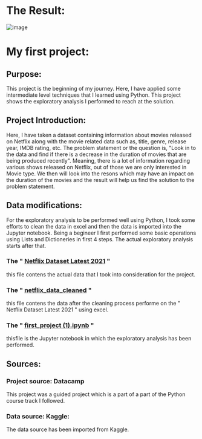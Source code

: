 # The Result:
![image](https://github.com/nikhilkhawase/NIKhil_khawase_projects/assets/108681269/4817aefa-2cc5-4c8e-b2ac-24182a0ae81c)


# My first project:

## Purpose:
This project is the beginning of my journey. Here, I have applied some intermediate level techniques that I learned using Python. This project shows the exploratory analysis I performed to reach at the solution.

## Project Introduction:
Here, I have taken a dataset containing information about movies released on Netflix along with the movie related data such as, title, genre, release year, IMDB rating, etc. The problem statement or the question is, "Look in to the data and find if there is a decrease in the duration of movies that are being produced recently". Meaning, there is a lot of information regarding various shows released on Netflix, out of those we are only interested in Movie type. We then will look into the resons which may have an impact on the duration of the movies and the result will help us find the solution to the problem statement.

## Data modifications:
For the exploratory analysis to be performed well using Python, I took some efforts to clean the data in excel and then the data is imported into the Jupyter notebook. Being a begineer I first performed some basic operations using Lists and Dictioneries in first 4 steps. The actual exploratory analysis starts after that.

### The " [Netflix Dataset Latest 2021](https://github.com/nikhilkhawase/NIKhil_khawase_projects/blob/main/Netflix%20Dataset%20Latest%202021.xlsx) " 
this file contens the actual data that I took into consideration for the project.
### The " [netflix_data_cleaned](https://github.com/nikhilkhawase/NIKhil_khawase_projects/blob/main/netflix_data_cleaned.csv) " 
this file contens the data after the cleaning process performe on the " Netflix Dataset Latest 2021 " using excel.
### The " [first_project (1).ipynb](https://github.com/nikhilkhawase/NIKhil_khawase_projects/blob/main/first_project%20(1).ipynb) " 
thisfile is the Jupyter notebook in which the exploratory analysis has been performed.

## Sources:
### Project source: Datacamp 
This project was a guided project which is a part of a part of the Python course track I followed.

### Data source: Kaggle:
The data source has been imported from Kaggle.
